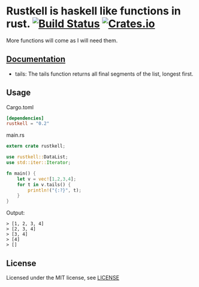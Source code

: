 # Rustkell is haskell like functions in rust. [![Build Status](https://travis-ci.org/AnickaBurova/rustkell.svg?branch=master)](https://travis-ci.org/AnickaBurova/rustkell) [![Crates.io](https://img.shields.io/crates/v/rustkell.svg)](https://crates.io/crates/rustkell)
More functions will come as I will need them.

## [Documentation](https://docs.rs/rustkell/0.2.2/rustkell/)


* tails: The tails function returns all final segments of the list, longest first.


## Usage
Cargo.toml
```toml
[dependencies]
rustkell = "0.2"
```

main.rs
```rust
extern crate rustkell;

use rustkell::DataList;
use std::iter::Iterator;

fn main() {
    let v = vec![1,2,3,4];
    for t in v.tails() {
        println!("{:?}", t);
    }
}
```
Output:
```shell
> [1, 2, 3, 4]  
> [2, 3, 4]  
> [3, 4]  
> [4]  
> []  
```

## License

Licensed under the MIT license, see [LICENSE](LICENSE)
